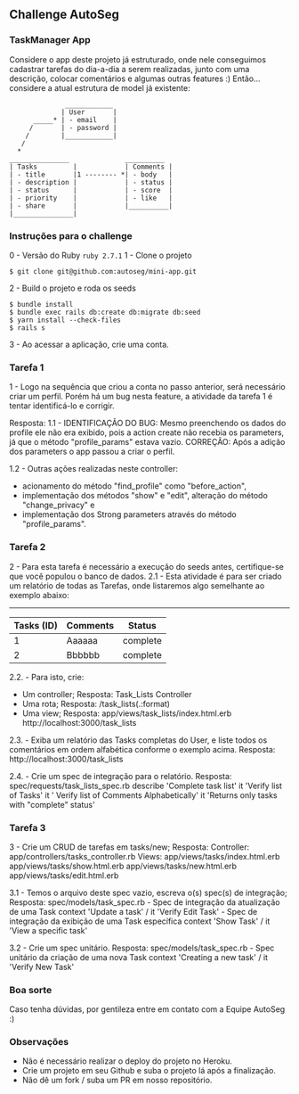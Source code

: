 ## Challenge AutoSeg


### TaskManager App
Considere o app deste projeto já estruturado, onde nele conseguimos cadastrar tarefas do dia-a-dia a serem realizadas, junto com uma descrição, colocar comentários e algumas outras features :)
  Então... considere a atual estrutura de model já existente:

  ```
                ____________
               | User       |
        _____* | - email    |
       /       | - password |
      /        |____________|
     /
    *
 _______________              __________
| Tasks         |            | Comments |
| - title       |1 -------- *| - body   |
| - description |            | - status |
| - status      |            | - score  |
| - priority    |            | - like   |
| - share       |            |__________|
|_______________|
```
### Instruções para o challenge
0 - Versão do Ruby
`ruby 2.7.1`
1 - Clone o projeto
```console
$ git clone git@github.com:autoseg/mini-app.git
```
2 - Build o projeto e roda os seeds
```console
$ bundle install
$ bundle exec rails db:create db:migrate db:seed
$ yarn install --check-files
$ rails s
```
3 - Ao acessar a aplicação, crie uma conta.
### Tarefa 1
1 - Logo na sequência que criou a conta no passo anterior, será necessário criar um perfil.
Porém há um bug nesta feature, a atividade da tarefa 1 é tentar identificá-lo e corrigir.

Resposta:
1.1 - IDENTIFICAÇÃO DO BUG: Mesmo preenchendo os dados do profile ele não era exibido, pois a action create não recebia os parameters,
já que o método "profile_params" estava vazio.
CORREÇÃO: Após a adição dos parameters o app passou a criar o perfil.

1.2 - Outras ações realizadas neste controller:
- acionamento do método "find_profile" como "before_action",
- implementação dos métodos "show" e "edit", alteração do método "change_privacy" e
- implementação dos Strong parameters através do método "profile_params".

### Tarefa 2
2 - Para esta tarefa é necessário a execução do seeds antes, certifique-se que você populou o banco de dados.
2.1 - Esta atividade é para ser criado um relatório de todas as Tarefas, onde listaremos algo semelhante ao exemplo abaixo:
___________________________________
| Tasks (ID) | Comments | Status   |
|------------|----------|----------|
| 1          | Aaaaaa   | complete |
| 2          | Bbbbbb   | complete |


2.2. - Para isto, crie:
 - Um controller;
  Resposta: Task_Lists Controller
 - Uma rota;
  Resposta: /task_lists(.:format)
 - Uma view;
  Resposta: app/views/task_lists/index.html.erb
            http://localhost:3000/task_lists

2.3. - Exiba um relatório das Tasks completas do User, e liste todos os comentários em ordem alfabética conforme o exemplo acima.
Resposta: http://localhost:3000/task_lists

2.4. - Crie um spec de integração para o relatório.
Resposta: spec/requests/task_lists_spec.rb
           describe 'Complete task list'
                it 'Verify list of Tasks'
                it ' Verify list of Comments Alphabetically'
                it 'Returns only tasks with "complete" status'

### Tarefa 3

3 - Crie um CRUD de tarefas em tasks/new;
  Resposta: Controller:   app/controllers/tasks_controller.rb
            Views:  app/views/tasks/index.html.erb
                    app/views/tasks/show.html.erb
                    app/views/tasks/new.html.erb
                    app/views/tasks/edit.html.erb

  3.1 - Temos o arquivo deste spec vazio, escreva o(s) spec(s) de integração;
    Resposta: spec/models/task_spec.rb
              - Spec de integração da atualização de uma Task
                      context 'Update a task' / it 'Verify Edit Task'
              - Spec de integração da exibição de uma Task específica
                      context 'Show Task' / it 'View a specific task'

  3.2 - Crie um spec unitário.
    Resposta: spec/models/task_spec.rb
              - Spec unitário da criação de uma nova Task
                      context 'Creating a new task' / it 'Verify New Task'


### Boa sorte

Caso tenha dúvidas, por gentileza entre em contato com a Equipe AutoSeg :)
### Observações
- Não é necessário realizar o deploy do projeto no Heroku.
- Crie um projeto em seu Github e suba o projeto lá após a finalização.
- Não dê um fork / suba um PR em nosso repositório.
